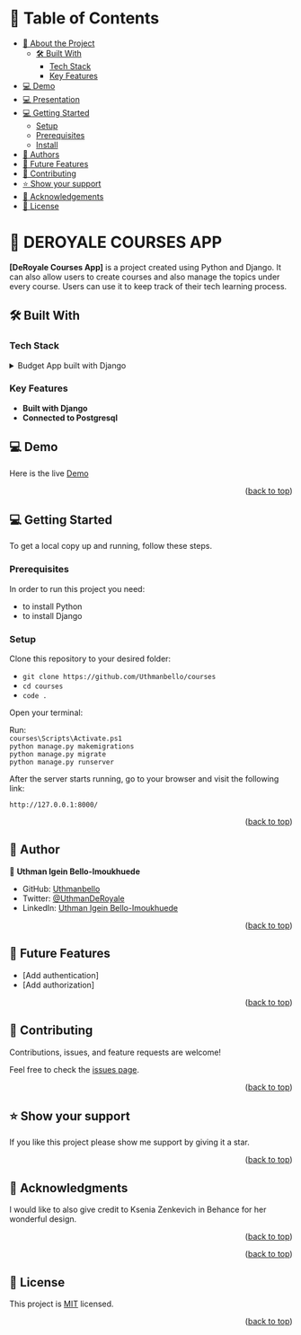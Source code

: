 <a name="readme-top"></a>

# 📗 Table of Contents

- [📖 About the Project](#about-project)
  - [🛠 Built With](#built-with)
    - [Tech Stack](#tech-stack)
    - [Key Features](#key-features)
- [💻 Demo](#demo)
- [💻 Presentation](#presentation)
- [💻 Getting Started](#getting-started)
  - [Setup](#setup)
  - [Prerequisites](#prerequisites)
  - [Install](#install)
- [👥 Authors](#authors)
- [🔭 Future Features](#future-features)
- [🤝 Contributing](#contributing)
- [⭐️ Show your support](#support)
- [🙏 Acknowledgements](#acknowledgements)
- [📝 License](#license)

# 📖 DEROYALE COURSES APP <a name="about-project"></a>

**[DeRoyale Courses App]** is a project created using Python and Django. It can also allow users to create courses and also manage the topics under every course. Users can use it to keep track of their tech learning process.

## 🛠 Built With <a name="built-with"></a>

### Tech Stack <a name="tech-stack"></a>

<details>
<summary>Budget App built with Django</summary>
</details>

### Key Features <a name="key-features"></a>

- **Built with Django**
- **Connected to Postgresql**

## 💻 Demo <a name="demo"></a>
Here is the live [Demo](https://mysite-cn4k.onrender.com/)

<p align="right">(<a href="#readme-top">back to top</a>)</p>

## 💻 Getting Started <a name="getting-started"></a>

To get a local copy up and running, follow these steps.

### Prerequisites

In order to run this project you need:

- to install Python
- to install Django

### Setup

Clone this repository to your desired folder:

- `git clone https://github.com/Uthmanbello/courses`
- `cd courses`
- `code .`

Open your terminal:

Run:<br>
`courses\Scripts\Activate.ps1`<br>
`python manage.py makemigrations`<br>
`python manage.py migrate`<br>
`python manage.py runserver`<br>

After the server starts running, go to your browser and visit the following link:

`http://127.0.0.1:8000/`

<p align="right">(<a href="#readme-top">back to top</a>)</p>

## 👥 Author <a name="authors"></a>

👤 **Uthman Igein Bello-Imoukhuede**

- GitHub: [Uthmanbello](https://github.com/Uthmanbello)
- Twitter: [@UthmanDeRoyale](https://twitter.com/UthmanDeRoyale)
- LinkedIn: [Uthman Igein Bello-Imoukhuede](https://www.linkedin.com/in/uthmanbelloimoukhuede)

<p align="right">(<a href="#readme-top">back to top</a>)</p>

## 🔭 Future Features <a name="future-features"></a>

- [Add authentication]
- [Add authorization]

<p align="right">(<a href="#readme-top">back to top</a>)</p>

## 🤝 Contributing <a name="contributing"></a>

Contributions, issues, and feature requests are welcome!

Feel free to check the [issues page](https://github.com/Uthmanbello/courses/issues).

<p align="right">(<a href="#readme-top">back to top</a>)</p>

## ⭐️ Show your support <a name="support"></a>

If you like this project please show me support by giving it a star.

<p align="right">(<a href="#readme-top">back to top</a>)</p>

## 🙏 Acknowledgments <a name="acknowledgements"></a>

I would like to also give credit to Ksenia Zenkevich in Behance for her wonderful design.

<p align="right">(<a href="#readme-top">back to top</a>)</p>

<p align="right">(<a href="#readme-top">back to top</a>)</p>

## 📝 License <a name="license"></a>

This project is [MIT](https://github.com/Uthmanbello/courses/blob/dev/LICENSE) licensed.

<p align="right">(<a href="#readme-top">back to top</a>)</p>

